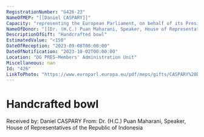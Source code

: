 ```yaml
---
RegistrationNumber: "G426-23"
NameOfMEP: "[[Daniel CASPARY]]"
Capacity: "representing the European Parliament, on behalf of its President, in international relations - Chair of the DASE delegation, AIPA (Jakarta)"
NameOfDonor: "[[Dr. (H.C.) Puan Maharani, Speaker, House of Representatives of the Republic of Indonesia]]"
DescriptionOfGift: "Handcrafted bowl"
EstimatedValue: "<150"
DateOfReception: "2023-09-08T00:00:00"
DateOfNotification: "2023-10-02T00:00:00"
Location: "DG PRES-Members' Administration Unit"
Miscellaneous: nan
Id: "426"
LinkToPhoto: "https://www.europarl.europa.eu/pdf/meps/gifts/CASPARY%20Daniel_G426-23.jpg#"
---
```


# Handcrafted bowl

Received by: Daniel CASPARY
From: Dr. (H.C.) Puan Maharani, Speaker, House of Representatives of the Republic of Indonesia
